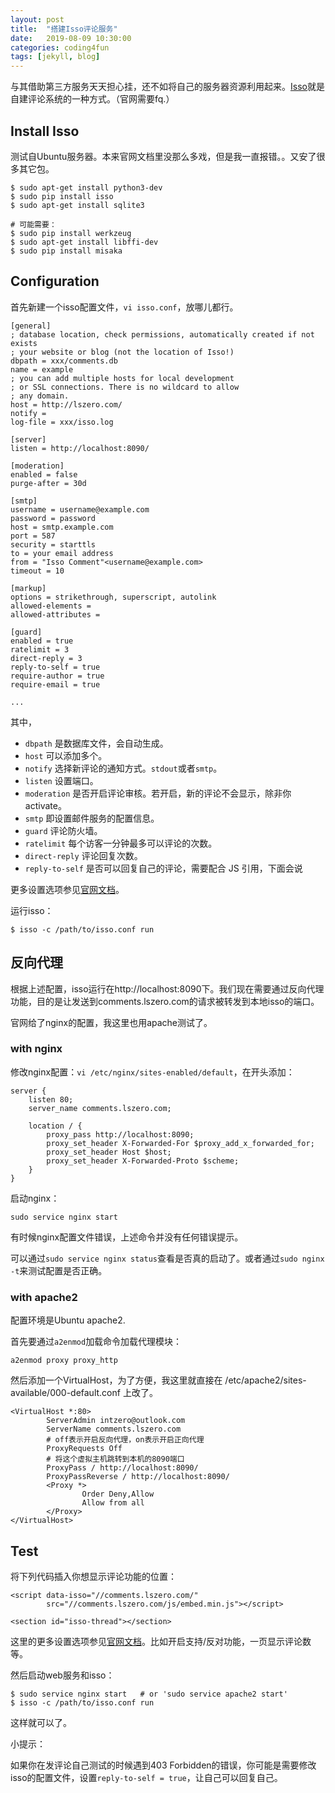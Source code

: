 ```yaml
---
layout: post
title:  "搭建Isso评论服务"
date:   2019-08-09 10:30:00
categories: coding4fun
tags: [jekyll, blog]
---
```


与其借助第三方服务天天担心挂，还不如将自己的服务器资源利用起来。[Isso](https://posativ.org/isso/)就是自建评论系统的一种方式。（官网需要fq.）

## Install Isso

测试自Ubuntu服务器。本来官网文档里没那么多戏，但是我一直报错。。又安了很多其它包。

```
$ sudo apt-get install python3-dev
$ sudo pip install isso
$ sudo apt-get install sqlite3

# 可能需要：
$ sudo pip install werkzeug
$ sudo apt-get install libffi-dev
$ sudo pip install misaka
```

<!-- more -->

## Configuration

首先新建一个isso配置文件，`vi isso.conf`，放哪儿都行。

```
[general]
; database location, check permissions, automatically created if not exists
; your website or blog (not the location of Isso!)
dbpath = xxx/comments.db
name = example
; you can add multiple hosts for local development
; or SSL connections. There is no wildcard to allow
; any domain.
host = http://lszero.com/
notify =
log-file = xxx/isso.log

[server]
listen = http://localhost:8090/

[moderation]
enabled = false
purge-after = 30d

[smtp]
username = username@example.com
password = password
host = smtp.example.com
port = 587
security = starttls
to = your email address
from = "Isso Comment"<username@example.com>
timeout = 10

[markup]
options = strikethrough, superscript, autolink
allowed-elements =
allowed-attributes =

[guard]
enabled = true
ratelimit = 3
direct-reply = 3
reply-to-self = true
require-author = true
require-email = true

...
```

其中，

* `dbpath` 是数据库文件，会自动生成。
* `host` 可以添加多个。
* `notify` 选择新评论的通知方式。`stdout`或者`smtp`。
* `listen` 设置端口。
* `moderation` 是否开启评论审核。若开启，新的评论不会显示，除非你activate。
* `smtp` 即设置邮件服务的配置信息。
* `guard` 评论防火墙。
* `ratelimit` 每个访客一分钟最多可以评论的次数。
* `direct-reply` 评论回复次数。
* `reply-to-self` 是否可以回复自己的评论，需要配合 JS 引用，下面会说

更多设置选项参见[官网文档](https://posativ.org/isso/docs/configuration/server/?utm_source=sb.sb)。

运行isso：

```
$ isso -c /path/to/isso.conf run
```

## 反向代理

根据上述配置，isso运行在http://localhost:8090下。我们现在需要通过反向代理功能，目的是让发送到comments.lszero.com的请求被转发到本地isso的端口。

官网给了nginx的配置，我这里也用apache测试了。

### with nginx

修改nginx配置：`vi /etc/nginx/sites-enabled/default`，在开头添加：

```
server {
    listen 80;
    server_name comments.lszero.com;

    location / {
        proxy_pass http://localhost:8090;
        proxy_set_header X-Forwarded-For $proxy_add_x_forwarded_for;
        proxy_set_header Host $host;
        proxy_set_header X-Forwarded-Proto $scheme;
    }
}
```

启动nginx：

```
sudo service nginx start
```

有时候nginx配置文件错误，上述命令并没有任何错误提示。

可以通过`sudo service nginx status`查看是否真的启动了。或者通过`sudo nginx -t`来测试配置是否正确。

### with apache2

配置环境是Ubuntu apache2.

首先要通过`a2enmod`加载命令加载代理模块：

```
a2enmod proxy proxy_http
```

然后添加一个VirtualHost，为了方便，我这里就直接在 /etc/apache2/sites-available/000-default.conf 上改了。

```
<VirtualHost *:80>
        ServerAdmin intzero@outlook.com
        ServerName comments.lszero.com
        # off表示开启反向代理，on表示开启正向代理
        ProxyRequests Off
        # 将这个虚拟主机跳转到本机的8090端口
        ProxyPass / http://localhost:8090/
        ProxyPassReverse / http://localhost:8090/
        <Proxy *>
                Order Deny,Allow
                Allow from all
        </Proxy>
</VirtualHost>
```

## Test

将下列代码插入你想显示评论功能的位置：

```
<script data-isso="//comments.lszero.com/"
        src="//comments.lszero.com/js/embed.min.js"></script>

<section id="isso-thread"></section>
```

这里的更多设置选项参见[官网文档](https://posativ.org/isso/docs/configuration/client/)。比如开启支持/反对功能，一页显示评论数等。

然后启动web服务和isso：

```
$ sudo service nginx start   # or 'sudo service apache2 start'
$ isso -c /path/to/isso.conf run
```

这样就可以了。

小提示：

如果你在发评论自己测试的时候遇到403 Forbidden的错误，你可能是需要修改isso的配置文件，设置`reply-to-self = true`，让自己可以回复自己。

